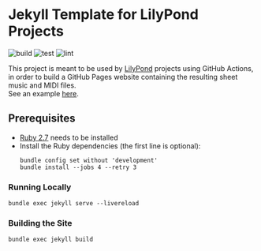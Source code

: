 # Jekyll Template for LilyPond Projects

![build](https://github.com/jeandeaual/lilypond-jekyll-template/workflows/build/badge.svg)
![test](https://github.com/jeandeaual/lilypond-jekyll-template/workflows/test/badge.svg)
![lint](https://github.com/jeandeaual/lilypond-jekyll-template/workflows/lint/badge.svg)

This project is meant to be used by [LilyPond](https://lilypond.org/) projects using GitHub Actions, in order to build a GitHub Pages website containing the resulting sheet music and MIDI files. \
See an example [here](https://jeandeaual.github.io/lilypond-allofme).

## Prerequisites

* [Ruby 2.7](https://www.ruby-lang.org/en/downloads/) needs to be installed
* Install the Ruby dependencies (the first line is optional):
    ```text
    bundle config set without 'development'
    bundle install --jobs 4 --retry 3
    ```

### Running Locally

```text
bundle exec jekyll serve --livereload
```

### Building the Site

```text
bundle exec jekyll build
```
